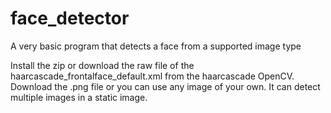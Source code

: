 # face_detector
A very basic program that detects a face from a supported image type


Install the zip or download the raw file of the haarcascade_frontalface_default.xml from the haarcascade OpenCV.
Download the .png file or you can use any image of your own. It can detect multiple images in a static image.
